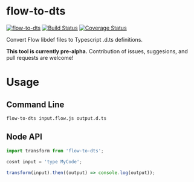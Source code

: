 # flow-to-dts
[![flow-to-dts](https://img.shields.io/npm/v/flow-to-dts.svg)](https://www.npmjs.com/package/flow-to-dts) [![Build Status](https://travis-ci.org/burnnat/flow-to-dts.svg?branch=master)](https://travis-ci.org/burnnat/flow-to-dts) [![Coverage Status](https://coveralls.io/repos/github/burnnat/flow-to-dts/badge.svg?branch=master)](https://coveralls.io/github/burnnat/flow-to-dts?branch=master)

Convert Flow libdef files to Typescript .d.ts definitions.

**This tool is currently pre-alpha.** Contribution of issues, suggesions, and pull requests are welcome!

# Usage
## Command Line
```
flow-to-dts input.flow.js output.d.ts
```

## Node API
```js
import transform from 'flow-to-dts';

cosnt input = 'type MyCode';

transform(input).then((output) => console.log(output));
```
